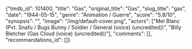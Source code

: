 {"tmdb_id": 101400, "title": "Gas", "original_title": "Gas", "slug_title": "gas", "date": "1944-05-15", "genre": "Animation / Guerre", "score": "5.8/10", "synopsis": "", "image": "/img/default-cover.png", "actors": ["Mel Blanc (Pvt. Snafu / Bugs Bunny / Soldier / General (voice) (uncredited))", "Billy Bletcher (Gas Cloud (voice) (uncredited))"], "comments": [], "recommandations_id": []}
